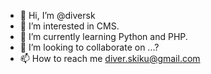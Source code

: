- 👋 Hi, I’m @diversk
- 👀 I’m interested in CMS.
- 🌱 I’m currently learning Python and PHP.
- 💞️ I’m looking to collaborate on ...?
- 📫 How to reach me diver.skiku@gmail.com

<!---
diversk/diversk is a ✨ special ✨ repository because its `README.md` (this file) appears on your GitHub profile.
You can click the Preview link to take a look at your changes.
--->
